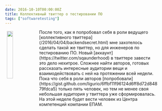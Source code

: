 ```yaml
---
date: 2016-10-10T00:00:00Z
title: Коллективный твиттер о тестировании ПО
tags: ["softwaretesting"]
---
```


<img src="http://i.imgur.com/xFO7xex.jpg" width="20%" style="float:left" vspace="5" hspace="6">
После того, как я попробовал себя в роли ведущего [коллективного
твиттера](/2016/04/04/backendsecret.html) мне захотелось сделать такой же
твиттер, но для инженеров по тестированию ПО. Новый
[аккаунт](https://twitter.com/sqaunderhood) в твиттере завести это дело
нехитрое. Сложнее найти авторов, готовых рассказать интересные аудитории вещи и
взаимодействовать с ней на протяжении всей недели.  Пока что себя в роли авторов
[попробовали](https://gist.github.com/ligurio/6ffbf11f96124d6ff8d72d84879fdca5)
только пять человек, но тем не менее своя небольшая аудитория у твиттера уже
сформировалась. На этой неделе будет вести человек из Центра компетенций
компании ЕПАМ.
